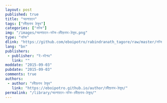 ```yaml
---
layout: post
published: true
title: "অচলায়তন"
tags: ["রবীন্দ্রনাথ ঠাকুর"]
categories: ["নাটক"]
img: "/images/অচলায়তন-নাটক-রবীন্দ্রনাথ-ঠাকুর.png"
type: "নাটক"
dlink: "https://github.com/eboipotro/rabindranath_tagore/raw/master/নাটক/অচলায়তন.epub"
lang: "bn"
publishers: 
 - publisher: "ই-বইপত্র"
   link: ""
moddate: "2015-09-03"
pubdate: "2015-09-03"
comments: true
authors: 
 - author: "রবীন্দ্রনাথ ঠাকুর"
   link: "https://eboipotro.github.io/author/রবীন্দ্রনাথ-ঠাকুর/"
permalink: "/library/অচলায়তন-নাটক-রবীন্দ্রনাথ-ঠাকুর/"
---
```


